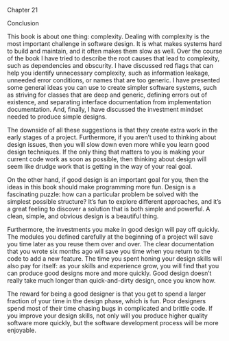 Chapter 21

Conclusion

This book is about one thing: complexity. Dealing with complexity is the most important challenge in software design. It is what makes systems hard to build and maintain, and it often makes them slow as well. Over the course of the book I have tried to describe the root causes that lead to complexity, such as dependencies and obscurity. I have discussed red flags that can help you identify unnecessary complexity, such as information leakage, unneeded error conditions, or names that are too generic. I have presented some general ideas you can use to create simpler software systems, such as striving for classes that are deep and generic, defining errors out of existence, and separating interface documentation from implementation documentation. And, finally, I have discussed the investment mindset needed to produce simple designs.

The downside of all these suggestions is that they create extra work in the early stages of a project. Furthermore, if you aren’t used to thinking about design issues, then you will slow down even more while you learn good design techniques. If the only thing that matters to you is making your current code work as soon as possible, then thinking about design will seem like drudge work that is getting in the way of your real goal.

On the other hand, if good design is an important goal for you, then the ideas in this book should make programming more fun. Design is a fascinating puzzle: how can a particular problem be solved with the simplest possible structure? It’s fun to explore different approaches, and it’s a great feeling to discover a solution that is both simple and powerful. A clean, simple, and obvious design is a beautiful thing.

Furthermore, the investments you make in good design will pay off quickly. The modules you defined carefully at the beginning of a project will save you time later as you reuse them over and over. The clear documentation that you wrote six months ago will save you time when you return to the code to add a new feature. The time you spent honing your design skills will also pay for itself: as your skills and experience grow, you will find that you can produce good designs more and more quickly. Good design doesn’t really take much longer than quick-and-dirty design, once you know how.

The reward for being a good designer is that you get to spend a larger fraction of your time in the design phase, which is fun. Poor designers spend most of their time chasing bugs in complicated and brittle code. If you improve your design skills, not only will you produce higher quality software more quickly, but the software development process will be more enjoyable.